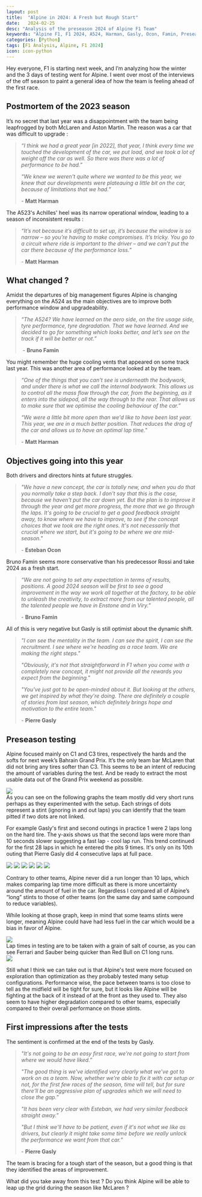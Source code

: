 ```yaml
---
layout: post
title:  "Alpine in 2024: A Fresh but Rough Start"
date:   2024-02-25
desc: "Analysis of the preseason 2024 of Alpine F1 Team"
keywords: "Alpine F1, F1 2024, A524, Harman, Gasly, Ocon, Famin, Preseason, Testing, Motorsport"
categories: [Python]
tags: [F1 Analysis, Alpine, F1 2024]
icon: icon-python
---
```

Hey everyone, F1 is starting next week, and I’m analyzing how the winter and the 3 days of testing went for Alpine. I went over most of the interviews of the off season to paint a general idea of how the team is feeling ahead of the first race.

## Postmortem of the 2023 season

It’s no secret that last year was a disappointment with the team being leapfrogged by both McLaren and Aston Martin. The reason was a car that was difficult to upgrade :

> *“I think we had a great year [in 2022], that year, I think every time we touched the development of the car, we put load, and we took a lot of weight off the car as well. So there was there was a lot of performance to be had.”*
>
> *“We knew we weren't quite where we wanted to be this year, we knew that our developments were plateauing a little bit on the car, because of limitations that we had.”*
> 
> \- **Matt Harman**

The A523's Achilles' heel was its narrow operational window, leading to a season of inconsistent results :

> *“It’s not because it’s difficult to set up, it’s because the window is so narrow – so you’re having to make compromises. It’s tricky. You go to a circuit where ride is important to the driver – and we can’t put the car there because of the performance loss.”*
>
> \- **Matt Harman**

## What changed ?

Amidst the departures of big management figures Alpine is changing everything on the A524 as the main objectives are to improve both performance window and upgradeability.

> *“The A524? We have learned on the aero side, on the tire usage side, tyre performance, tyre degradation. That we have learned. And we decided to go for something which looks better, and let’s see on the track if it will be better or not.”*
>
> \- **Bruno Famin**

You might remember the huge cooling vents that appeared on some track last year. This was another area of performance looked at by the team.

> *“One of the things that you can't see is underneath the bodywork, and under there is what we call the internal bodywork. This allows us to control all the mass flow through the car, from the beginning, as it enters into the sidepod, all the way through to the rear. That allows us to make sure that we optimise the cooling behaviour of the car.”*
> 
> *“We were a little bit more open than we'd like to have been last year. This year, we are in a much better position. That reduces the drag of the car and allows us to have an optimal lap time."*
>
> \- **Matt Harman**

## Objectives going into this year

Both drivers and directors hints at future struggles.

> *"We have a new concept, the car is totally new, and when you do that you normally take a step back. I don't say that this is the case, because we haven't put the car down yet. But the plan is to improve it through the year and get more progress, the more that we go through the laps. It's going to be crucial to get a good feedback straight away, to know where we have to improve, to see if the concept choices that we took are the right ones. It's not necessarily that crucial where we start, but it's going to be where we are mid-season."*
>
> \- **Esteban Ocon**

Bruno Famin seems more conservative than his predecessor Rossi and take 2024 as a fresh start.

> *“We are not going to set any expectation in terms of results, positions. A good 2024 season will be first to see a good improvement in the way we work all together at the factory, to be able to unleash the creativity, to extract more from our talented people, all the talented people we have in Enstone and in Viry.”* 
> 
> \- **Bruno Famin**

All of this is very negative but Gasly is still optimist about the dynamic shift.

> *"I can see the mentality in the team. I can see the spirit, I can see the recruitment. I see where we're heading as a race team. We are making the right steps."*
> 
> *"Obviously, it's not that straightforward in F1 when you come with a completely new concept, it might not provide all the rewards you expect from the beginning."*
> 
> *"You've just got to be open-minded about it. But looking at the others, we get inspired by what they're doing. There are definitely a couple of stories from last season, which definitely brings hope and motivation to the entire team."* 
> 
> \- **Pierre Gasly**

## Preseason testing

Alpine focused mainly on C1 and C3 tires, respectively the hards and the softs for next week’s Bahrain Grand Prix. It’s the only team bar McLaren that did not bring any tires softer than C3. This seems to be an intent of reducing the amount of variables during the test. And be ready to extract the most usable data out of the Grand Prix weekend as possible.

<div class="image-container">
    <img src="{{ site.img_path }}/preseason_2023/tire_selection.jpeg" class="responsive-img-large">
</div>
As you can see on the following graphs the team mostly did very short runs perhaps as they experimented with the setup. Each strings of dots represent a stint (ignoring in and out laps) you can identify that the team pitted if two dots are not linked.

For example Gasly's first and second outings in practice 1 were 2 laps long on the hard tire. The y-axis shows us that the second laps were more than 10 seconds slower suggesting a fast lap - cool lap run. This trend continued for the first 28 laps in which he entered the pits 9 times. It's only on its 10th outing that Pierre Gasly did 4 consecutive laps at full pace.

<div class="image-container">
  <img src="{{ site.img_path }}/preseason_2023/day_1_gasly.png" class="responsive-img">
  <img src="{{ site.img_path }}/preseason_2023/day_2_gasly.png" class="responsive-img">
  <img src="{{ site.img_path }}/preseason_2023/day_3_gasly.png" class="responsive-img">
  <img src="{{ site.img_path }}/preseason_2023/day_1_ocon.png" class="responsive-img">
  <img src="{{ site.img_path }}/preseason_2023/day_2_ocon.png" class="responsive-img">
  <img src="{{ site.img_path }}/preseason_2023/day_3_ocon.png" class="responsive-img">
</div>

Contrary to other teams, Alpine never did a run longer than 10 laps, which makes comparing lap time more difficult as there is more uncertainty around the amount of fuel in the car. Regardless I compared all of Alpine’s “long” stints to those of other teams (on the same day and same compound to reduce variables).

While looking at those graph, keep in mind that some teams stints were longer, meaning Alpine could have had less fuel in the car which would be a bias in favor of Alpine.

<div class="image-container">
    <img src="{{ site.img_path }}/preseason_2023/c1_c2.png" class="responsive-img-large">
</div>
Lap times in testing are to be taken with a grain of salt of course, as you can see Ferrari and Sauber being quicker than Red Bull on C1 long runs.
<div class="image-container">
    <img src="{{ site.img_path }}/preseason_2023/day_3_c3.png" class="responsive-img-large">
</div>

Still what I think we can take out is that Alpine's test were more focused on exploration than optimization as they probably tested many setup configurations. Performance wise, the pace between teams is too close to tell as the midfield will be tight for sure, but it looks like Alpine will be fighting at the back of it instead of at the front as they used to. They also seem to have higher degradation compared to other teams, especially compared to their overall performance on those stints.

## First impressions after the tests

The sentiment is confirmed at the end of the tests by Gasly.

> *"It's not going to be an easy first race, we're not going to start from where we would have liked.”*
> 
> *"The good thing is we've identified very clearly what we've got to work on as a team. Now, whether we're able to fix it with car setup or not, for the first few races of the season, time will tell, but for sure there'll be an aggressive plan of upgrades which we will need to close the gap.”*
> 
> *"It has been very clear with Esteban, we had very similar feedback straight away."* 
>
> *"But I think we'll have to be patient, even if it's not what we like as drivers, but clearly it might take some time before we really unlock the performance we want from that car.”* 
> 
> \- **Pierre Gasly**

The team is bracing for a tough start of the season, but a good thing is that they identified the areas of improvement.

What did you take away from this test ? Do you think Alpine will be able to leap up the grid during the season like McLaren ?